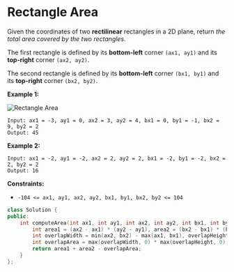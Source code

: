 # Rectangle Area

Given the coordinates of two **rectilinear** rectangles in a 2D plane, return *the total area covered by the two rectangles*.

The first rectangle is defined by its **bottom-left** corner `(ax1, ay1)` and its **top-right** corner `(ax2, ay2)`.

The second rectangle is defined by its **bottom-left** corner `(bx1, by1)` and its **top-right** corner `(bx2, by2)`.

 

**Example 1:**

![Rectangle Area](https://assets.leetcode.com/uploads/2021/05/08/rectangle-plane.png)

```
Input: ax1 = -3, ay1 = 0, ax2 = 3, ay2 = 4, bx1 = 0, by1 = -1, bx2 = 9, by2 = 2
Output: 45
```

**Example 2:**

```
Input: ax1 = -2, ay1 = -2, ax2 = 2, ay2 = 2, bx1 = -2, by1 = -2, bx2 = 2, by2 = 2
Output: 16
```

 

**Constraints:**

- `-104 <= ax1, ay1, ax2, ay2, bx1, by1, bx2, by2 <= 104`

```c++
class Solution {
public:
    int computeArea(int ax1, int ay1, int ax2, int ay2, int bx1, int by1, int bx2, int by2) {
        int area1 = (ax2 - ax1) * (ay2 - ay1), area2 = (bx2 - bx1) * (by2 - by1);
        int overlapWidth = min(ax2, bx2) - max(ax1, bx1), overlapHeight = min(ay2, by2) - max(ay1, by1);
        int overlapArea = max(overlapWidth, 0) * max(overlapHeight, 0);
        return area1 + area2 - overlapArea;
    }
};
```

